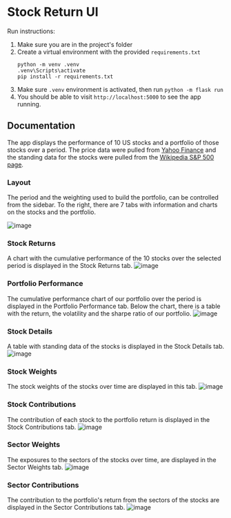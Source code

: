 # Stock Return UI

Run instructions:
1) Make sure you are in the project's folder
2) Create a virtual environment with the provided `requirements.txt`
   ```
   python -m venv .venv
   .venv\Scripts\activate
   pip install -r requirements.txt
   ```
3) Make sure `.venv` environment is activated, then run `python -m flask run`
4) You should be able to visit `http://localhost:5000` to see the app running.

## Documentation

The app displays the performance of 10 US stocks and a portfolio of those stocks over a period. The price data were pulled from [Yahoo Finance](https://finance.yahoo.com/) and the standing data for the stocks were pulled from the [Wikipedia S&P 500 page](https://en.wikipedia.org/wiki/List_of_S%26P_500_companies).

### Layout
The period and the weighting used to build the portfolio, can be controlled from the sidebar.
To the right, there are 7 tabs with information and charts on the stocks and the portfolio.

![image](https://github.com/valeonte/stock_return_ui/assets/12778706/38a027d9-2887-456c-a59a-82fe7a82438f)


### Stock Returns
A chart with the cumulative performance of the 10 stocks over the selected period is displayed in the Stock Returns tab.
![image](https://github.com/valeonte/stock_return_ui/assets/12778706/8567d9d1-a273-4194-8e09-e68cb5bd080a)

### Portfolio Performance
The cumulative performance chart of our portfolio over the period is displayed in the Portfolio Performance tab. Below the chart, there is a table with the return, the volatility and the sharpe ratio of our portfolio.
![image](https://github.com/valeonte/stock_return_ui/assets/12778706/72d2189c-2c5f-44c4-bbf0-2be552248758)

### Stock Details
A table with standing data of the stocks is displayed in the Stock Details tab.
![image](https://github.com/valeonte/stock_return_ui/assets/12778706/1694a918-e08c-46cf-b24e-05af98047bf4)

### Stock Weights
The stock weights of the stocks over time are displayed in this tab.
![image](https://github.com/valeonte/stock_return_ui/assets/12778706/6067cafb-8c2d-46c5-bcf4-9d4fee528f72)

### Stock Contributions
The contribution of each stock to the portfolio return is displayed in the Stock Contributions tab.
![image](https://github.com/valeonte/stock_return_ui/assets/12778706/025080dc-8005-4c24-b092-d50b68e9489a)

### Sector Weights
The exposures to the sectors of the stocks over time, are displayed in the Sector Weights tab.
![image](https://github.com/valeonte/stock_return_ui/assets/12778706/7ccb0da9-47cb-466d-bd29-d04625d49d7a)

### Sector Contributions
The contribution to the portfolio's return from the sectors of the stocks are displayed in the Sector Contributions tab.
![image](https://github.com/valeonte/stock_return_ui/assets/12778706/7d67d497-86c1-427e-ac66-3302ff3b1173)



